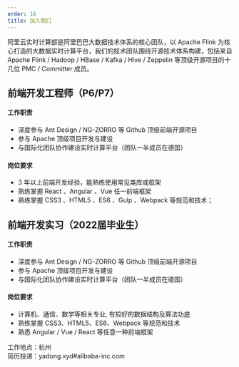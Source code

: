 ```yaml
---
order: 16
title: 加入我们
---
```


阿里云实时计算部是阿里巴巴大数据技术体系的核心团队，以 Apache Flink 为核心打造的大数据实时计算平台，我们的技术团队围绕开源技术体系构建，包括来自 Apache Flink / Hadoop / HBase / Kafka / Hive / Zeppelin 等顶级开源项目的十几位 PMC / Committer 成员。

## 前端开发工程师（P6/P7）

#### 工作职责
- 深度参与 Ant Design / NG-ZORRO 等 Github 顶级前端开源项目
- 参与 Apache 顶级项目开发与建设
- 与国际化团队协作建设实时计算平台（团队一半成员在德国）

#### 岗位要求
- 3 年以上前端开发经验，能熟练使用常见类库或框架
- 熟练掌握 React 、Angular 、Vue 任一前端框架
- 熟练掌握 CSS3 、HTML5 、ES6 、Gulp 、Webpack 等规范和技术；

## 前端开发实习（2022届毕业生）

#### 工作职责
- 深度参与 Ant Design / NG-ZORRO 等 Github 顶级前端开源项目
- 参与 Apache 顶级项目开发与建设
- 与国际化团队协作建设实时计算平台（团队一半成员在德国）

#### 岗位要求
- 计算机、通信、数学等相关专业, 有较好的数据结构及算法功底
- 熟练掌握 CSS3、HTML5、ES6、Webpack 等规范和技术
- 熟悉 Angular / Vue / React 等任意一种前端框架

工作地点：杭州<br>
简历投递：yadong.xyd#alibaba-inc.com